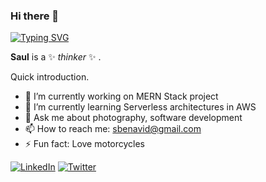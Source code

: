 ### Hi there 👋
[![Typing SVG](https://readme-typing-svg.demolab.com/?lines=Hello+world;This+is+Saul.+Software+Architect)](https://git.io/typing-svg)


**Saul** is a ✨ _thinker_ ✨ .

Quick introduction.

- 🔭 I’m currently working on MERN Stack project
- 🌱 I’m currently learning Serverless architectures in AWS
- 💬 Ask me about photography, software development
- 📫 How to reach me: sbenavid@gmail.com
- ⚡ Fun fact: Love motorcycles


[![LinkedIn](https://img.shields.io/badge/LinkedIn-0077B5?style=for-the-badge&logo=linkedin&logoColor=white)](https://www.linkedin.com/in/sbenavid/)
[![Twitter](https://img.shields.io/twitter/url?style=social&logo=twitter&logoColor=white)](https://twitter.com/sbenavid)


